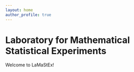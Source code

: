 ```yaml
---
layout: home
author_profile: true
---
```


# Laboratory for Mathematical Statistical Experiments


Welcome to LaMaStEx!


 
